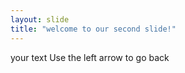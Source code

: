 ```yaml
---
layout: slide
title: "welcome to our second slide!"
---
```

your text
Use the left arrow to go back
